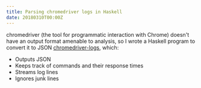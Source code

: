 ```yaml
---
title: Parsing chromedriver logs in Haskell
date: 20180310T00:00Z
---
```


chromedriver (the tool for programmatic interaction with Chrome) doesn't have an output format amenable to analysis, so I wrote a Haskell program to convert it to JSON [chromedriver-logs](https://github.com/chrismwendt/chromedriver-logs), which:

- Outputs JSON
- Keeps track of commands and their response times
- Streams log lines
- Ignores junk lines

<script src="https://asciinema.org/a/44dRKLg0E2Mp9CXrZb113IHAK.js" id="asciicast-44dRKLg0E2Mp9CXrZb113IHAK" async></script>
